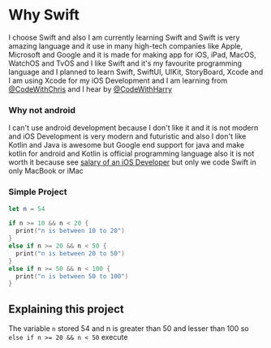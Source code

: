 # Why Swift

I choose Swift and also I am currently learning Swift and Swift is very amazing language and it use in many high-tech companies like Apple, Microsoft and Google and it is made for making app for iOS, iPad, MacOS, WatchOS and TvOS and I like Swift and it's my favourite programming language and I planned to learn Swift, SwiftUI, UIKit, StoryBoard, Xcode and I am using Xcode for my iOS Development and I am learning from <a href="https://www.youtube.com/@CodeWithChris">@CodeWithChris</a> and I hear by <a href="https://www.youtube.com/@CodeWithHarry">@CodeWithHarry</a>

### Why not android

I can't use android development because I don't like it and it is not modern and iOS Development is very modern and futuristic and also I don't like Kotlin and Java is awesome but Google end support for java and make kotlin for android and Kotlin is official programming language also it is not worth it because see <a href="https://www.youtube.com/@CodeWithHarry](https://www.google.com/search?q=salary+of+ios&sca_esv=565412338&rlz=1C5CHFA_enIN1071IN1071&sxsrf=AM9HkKkXMkXRElShwhncvvqd-H4YB7TqiA%3A1694718122245&ei=qlgDZY3DDoedseMPuLWssAs&ved=0ahUKEwiNwK795KqBAxWHTmwGHbgaC7YQ4dUDCBA&uact=5&oq=salary+of+ios&gs_lp=Egxnd3Mtd2l6LXNlcnAiDXNhbGFyeSBvZiBpb3MyBBAjGCcyChAAGIAEGBQYhwIyCBAAGIoFGJECMgoQABiABBixAxgKMgcQABiABBgKMgcQABiABBgKMgcQABiABBgKMgcQABiABBgKMgcQABiABBgKMgcQABiABBgKSPETUMENWI8ScAF4AZABAJgB5AGgAagDqgEFMC4xLjG4AQPIAQD4AQHCAgoQABhHGNYEGLAD4gMEGAAgQYgGAZAGCA&sclient=gws-wiz-serp)https://www.google.com/search?q=salary+of+ios&sca_esv=565412338&rlz=1C5CHFA_enIN1071IN1071&sxsrf=AM9HkKkXMkXRElShwhncvvqd-H4YB7TqiA%3A1694718122245&ei=qlgDZY3DDoedseMPuLWssAs&ved=0ahUKEwiNwK795KqBAxWHTmwGHbgaC7YQ4dUDCBA&uact=5&oq=salary+of+ios&gs_lp=Egxnd3Mtd2l6LXNlcnAiDXNhbGFyeSBvZiBpb3MyBBAjGCcyChAAGIAEGBQYhwIyCBAAGIoFGJECMgoQABiABBixAxgKMgcQABiABBgKMgcQABiABBgKMgcQABiABBgKMgcQABiABBgKMgcQABiABBgKMgcQABiABBgKSPETUMENWI8ScAF4AZABAJgB5AGgAagDqgEFMC4xLjG4AQPIAQD4AQHCAgoQABhHGNYEGLAD4gMEGAAgQYgGAZAGCA&sclient=gws-wiz-serp">salary of an iOS Developer</a> but only we code Swift in only MacBook or iMac 

### Simple Project

```swift
let n = 54

if n >= 10 && n < 20 {
  print("n is between 10 to 20")
}
else if n >= 20 && n < 50 {
  print("n is between 20 to 50")
}
else if n >= 50 && n < 100 {
  print("n is between 50 to 100")
}
```
## Explaining this project

The variable ```n``` stored 54 and n is greater than 50 and lesser than 100 so ```else if n >= 20 && n < 50``` execute
